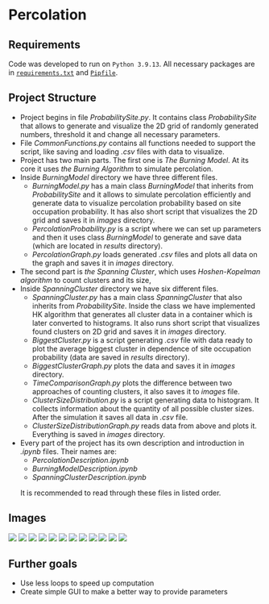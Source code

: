 # Percolation

## Requirements

Code was developed to run on `Python 3.9.13`. All necessary packages are in [`requirements.txt`](./requirements.txt) and [`Pipfile`](./Pipfile).

## Project Structure

<ul>
    <li>Project begins in file <i>ProbabilitySite.py</i>. It contains class <i>ProbabilitySite</i> that allows to generate and visualize the 2D grid of randomly generated numbers, threshold it and change all necessary parameters.</li>
    <li>File <i>CommonFunctions.py</i> contains all functions needed to support the script, like saving and loading <i>.csv</i> files with data to visualize.</li>
    <li>Project has two main parts. The first one is <i>The Burning Model</i>. At its core it uses <i>the Burning Algorithm</i> to simulate percolation. </li>
    <li>Inside <i>BurningModel</i> directory we have three different files. 

- <i>BurningModel.py</i> has a main class <i>BurningModel</i> that inherits from <i>ProbabilitySite</i> and it allows to simulate percolation efficiently and generate data to visualize percolation probability based on site occupation probability. It has also short script that visualizes the 2D grid and saves it in <i>images</i> directory.
- <i>PercolationProbability.py</i> is a script where we can set up parameters and then it uses class <i>BurningModel</i> to generate and save data (which are located in <i>results</i> directory).
- <i>PercolationGraph.py</i> loads generated <i>.csv</i> files and plots all data on the graph and saves it in <i>images</i> directory.
</li>
    <li>The second part is <i>the Spanning Cluster</i>, which uses <i>Hoshen-Kopelman algorithm</i> to count clusters and its size,</li>
    <li>Inside <i>SpanningCluster</i> directory we have six different files.

- <i>SpanningCluster.py</i> has a main class <i>SpanningCluster</i> that also inherits from <i>ProbabilitySite</i>. Inside the class we have implemented HK algorithm that generates all cluster data in a container which is later converted to histograms. It also runs short script that visualizes found clusters on 2D grid and saves it in <i>images</i> directory.
- <i>BiggestCluster.py</i> is a script generating <i>.csv</i> file with data ready to plot the average biggest cluster in dependence of site occupation probability (data are saved in <i>results</i> directory).
- <i>BiggestClusterGraph.py</i> plots the data and saves it in <i>images</i> directory.
- <i>TimeComparisonGraph.py</i> plots the difference between two approaches of counting clusters, it also saves it to <i>images</i> file.
- <i>ClusterSizeDistribution.py</i> is a script generating data to histogram. It collects information about the quantity of all possible cluster sizes. After the simulation it saves all data in <i>.csv</i> file.
- <i>ClusterSizeDistributionGraph.py</i> reads data from above and plots it. Everything is saved in <i>images</i> directory.
</li>
    <li>Every part of the project has its own description and introduction in <i>.ipynb</i> files. Their names are:

- <i>PercolationDescription.ipynb</i>
- <i>BurningModelDescription.ipynb</i>
- <i>SpanningClusterDescription.ipynb</i>

It is recommended to read through these files in listed order.
</li>
</ul>

## Images
![](./images/ProbabilitySiteL300p-0.3-0.5-0.7.png)
![](./BurningModel/images/PercolationGraphL10p-0.5-0.6-0.7.png)
![](./BurningModel/images/PercolationGraphL300p-0.5-0.6-0.7.png)
![](./BurningModel/images/PercolationPlotT10000L-100-50-10.png)
![](./SpanningCluster/images/HKVisualizationL30p-0.4-0.54-0.56-0.58-0.6-0.8_concat_two_col.png)
![](./SpanningCluster/images/HKVisualizationL200p-0.4-0.54-0.56-0.58-0.6-0.8_concat_two_col.png)
![](./SpanningCluster/images/AverageClusterGraphT10000L-10-50-100.png)
![](./SpanningCluster/images/TimeComparisonGraphT10000L50.png)
![](./SpanningCluster/images/TimeComparisonGraphT10000L100.png)
![](./SpanningCluster/images/ClusterSizeDistributionGraphT10000L10.png)
![](./SpanningCluster/images/ClusterSizeDistributionGraphT10000L50.png)
![](./SpanningCluster/images/ClusterSizeDistributionGraphT10000L100.png)

## Further goals

<ul>
    <li>Use less loops to speed up computation</li>
    <li>Create simple GUI to make a better way to provide parameters</li>
</ul>

